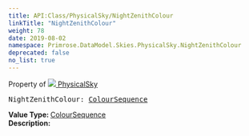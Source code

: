 ```yaml
---
title: API:Class/PhysicalSky/NightZenithColour
linkTitle: "NightZenithColour"
weight: 78
date: 2019-08-02
namespace: Primrose.DataModel.Skies.PhysicalSky.NightZenithColour
deprecated: false
no_list: true
---
```

Property of <a href="/docs/api-reference/Class/PhysicalSky"><img src="/icons/silk/sky.png"/>&nbsp;PhysicalSky</a>
<pre class="method-declaration">
NightZenithColour: <a class="type" href="/docs/api-reference/DataType/ColourSequence">ColourSequence</a></pre>
<b>Value Type: </b>
<a class="type" href="/docs/api-reference/DataType/ColourSequence">ColourSequence</a>
<br/>
<b>Description: </b>
